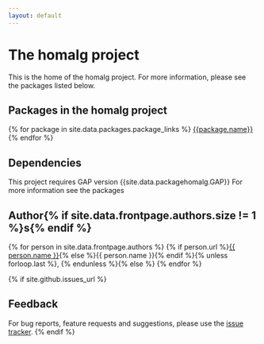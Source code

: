 ```yaml
---
layout: default
---
```


# The homalg project

This is the home of the homalg project. For more information, please see the packages listed below.

## Packages in the homalg project



{% for package in site.data.packages.package_links %}
  [{{package.name}}]({{site.baseurl}}/homalg_project/{{package.name}})
{% endfor %}


## Dependencies

This project requires GAP version {{site.data.packagehomalg.GAP}}
For more information see the packages


## Author{% if site.data.frontpage.authors.size != 1 %}s{% endif %}
{% for person in site.data.frontpage.authors %}
{% if person.url %}<a href="{{ person.url }}">{{ person.name }}</a>{% else %}{{ person.name }}{% endif %}{% unless forloop.last %}, {% endunless %}{% else %}
{% endfor %}

{% if site.github.issues_url %}
## Feedback

For bug reports, feature requests and suggestions, please use the
[issue tracker]({{site.github.issues_url}}).
{% endif %}
